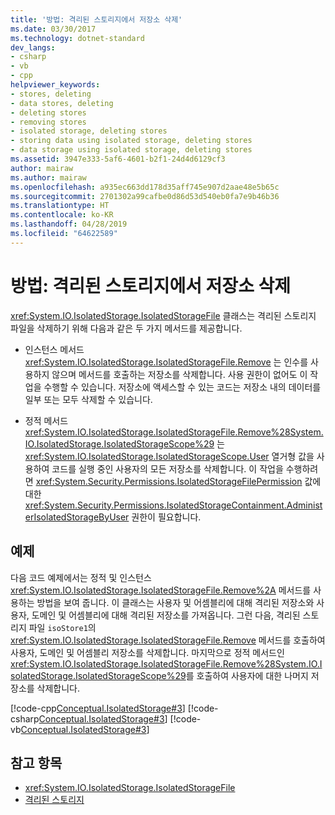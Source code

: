 ```yaml
---
title: '방법: 격리된 스토리지에서 저장소 삭제'
ms.date: 03/30/2017
ms.technology: dotnet-standard
dev_langs:
- csharp
- vb
- cpp
helpviewer_keywords:
- stores, deleting
- data stores, deleting
- deleting stores
- removing stores
- isolated storage, deleting stores
- storing data using isolated storage, deleting stores
- data storage using isolated storage, deleting stores
ms.assetid: 3947e333-5af6-4601-b2f1-24d4d6129cf3
author: mairaw
ms.author: mairaw
ms.openlocfilehash: a935ec663dd178d35aff745e907d2aae48e5b65c
ms.sourcegitcommit: 2701302a99cafbe0d86d53d540eb0fa7e9b46b36
ms.translationtype: HT
ms.contentlocale: ko-KR
ms.lasthandoff: 04/28/2019
ms.locfileid: "64622589"
---
```

# <a name="how-to-delete-stores-in-isolated-storage"></a>방법: 격리된 스토리지에서 저장소 삭제
<xref:System.IO.IsolatedStorage.IsolatedStorageFile> 클래스는 격리된 스토리지 파일을 삭제하기 위해 다음과 같은 두 가지 메서드를 제공합니다.  
  
- 인스턴스 메서드 <xref:System.IO.IsolatedStorage.IsolatedStorageFile.Remove> 는 인수를 사용하지 않으며 메서드를 호출하는 저장소를 삭제합니다. 사용 권한이 없어도 이 작업을 수행할 수 있습니다. 저장소에 액세스할 수 있는 코드는 저장소 내의 데이터를 일부 또는 모두 삭제할 수 있습니다.  
  
- 정적 메서드 <xref:System.IO.IsolatedStorage.IsolatedStorageFile.Remove%28System.IO.IsolatedStorage.IsolatedStorageScope%29> 는 <xref:System.IO.IsolatedStorage.IsolatedStorageScope.User> 열거형 값을 사용하여 코드를 실행 중인 사용자의 모든 저장소를 삭제합니다. 이 작업을 수행하려면 <xref:System.Security.Permissions.IsolatedStorageFilePermission> 값에 대한 <xref:System.Security.Permissions.IsolatedStorageContainment.AdministerIsolatedStorageByUser> 권한이 필요합니다.  
  
## <a name="example"></a>예제  
 다음 코드 예제에서는 정적 및 인스턴스 <xref:System.IO.IsolatedStorage.IsolatedStorageFile.Remove%2A> 메서드를 사용하는 방법을 보여 줍니다. 이 클래스는 사용자 및 어셈블리에 대해 격리된 저장소와 사용자, 도메인 및 어셈블리에 대해 격리된 저장소를 가져옵니다. 그런 다음, 격리된 스토리지 파일 `isoStore1`의 <xref:System.IO.IsolatedStorage.IsolatedStorageFile.Remove> 메서드를 호출하여 사용자, 도메인 및 어셈블리 저장소를 삭제합니다. 마지막으로 정적 메서드인 <xref:System.IO.IsolatedStorage.IsolatedStorageFile.Remove%28System.IO.IsolatedStorage.IsolatedStorageScope%29>를 호출하여 사용자에 대한 나머지 저장소를 삭제합니다.  
  
 [!code-cpp[Conceptual.IsolatedStorage#3](../../../samples/snippets/cpp/VS_Snippets_CLR/conceptual.isolatedstorage/cpp/source3.cpp#3)]
 [!code-csharp[Conceptual.IsolatedStorage#3](../../../samples/snippets/csharp/VS_Snippets_CLR/conceptual.isolatedstorage/cs/source3.cs#3)]
 [!code-vb[Conceptual.IsolatedStorage#3](../../../samples/snippets/visualbasic/VS_Snippets_CLR/conceptual.isolatedstorage/vb/source3.vb#3)]  
  
## <a name="see-also"></a>참고 항목

- <xref:System.IO.IsolatedStorage.IsolatedStorageFile>
- [격리된 스토리지](../../../docs/standard/io/isolated-storage.md)
